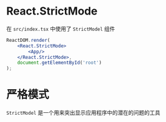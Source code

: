 # React.StrictMode

在 `src/index.tsx` 中使用了 `StrictModel` 组件

```jsx
ReactDOM.render(
    <React.StrictMode>
        <App/>
    </React.StrictMode>,
    document.getElementById('root')
);
```

# 严格模式

`StrictModel`  是一个用来突出显示应用程序中的潜在的问题的工具


